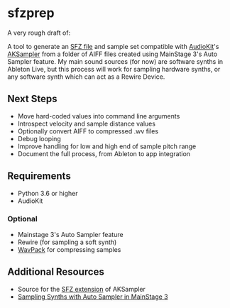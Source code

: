 # sfzprep 

A very rough draft of:

A tool to generate an [SFZ file](https://sfzformat.com) and sample set compatible with [AudioKit](https://audiokit.io)'s [AKSampler](https://audiokit.io/docs/Classes/AKSampler.html) from a folder of AIFF files created using MainStage 3's Auto Sampler feature. My main sound sources (for now) are software synths in Ableton Live, but this process will work for sampling hardware synths, or any software synth which can act as a Rewire Device.

## Next Steps

* Move hard-coded values into command line arguments
* Introspect velocity and sample distance values
* Optionally convert AIFF to compressed .wv files
* Debug looping
* Improve handling for low and high end of sample pitch range
* Document the full process, from Ableton to app integration

## Requirements

* Python 3.6 or higher
* AudioKit

### Optional

* Mainstage 3's Auto Sampler feature
* Rewire (for sampling a soft synth)
* [WavPack](http://www.wavpack.com/downloads.html) for compressing samples

## Additional Resources

* Source for the [SFZ extension](https://github.com/AudioKit/AudioKit/blob/master/AudioKit/Common/Nodes/Playback/Samplers/Sampler/AKSampler%2BSFZ.swift) of AKSampler
* [Sampling Synths with Auto Sampler in MainStage 3](https://decrypto.net/sampling-synths-with-auto-sampler-in-mainstage-3/)

